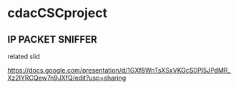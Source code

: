 # cdacCSCproject
##  IP PACKET SNIFFER 

related slid 


https://docs.google.com/presentation/d/1GXf8WnTsXSxVKGcS0PI5JPdMR_Xz2IYRCQew7n9JXfQ/edit?usp=sharing
